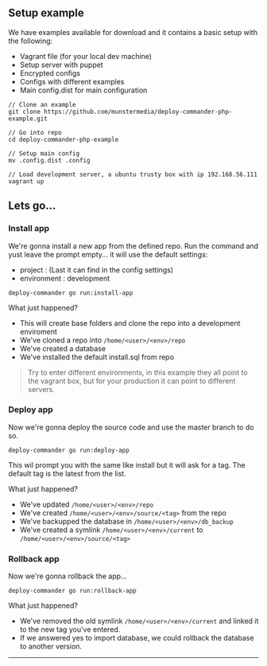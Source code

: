 ## Setup example


We have examples available for download and it contains a basic setup with the following:

- Vagrant file (for your local dev machine)
- Setup server with puppet
- Encrypted configs
- Configs with different examples
- Main config.dist for main configuration


```
// Clone an example
git clone https://github.com/munstermedia/deploy-commander-php-example.git

// Go into repo
cd deploy-commander-php-example

// Setup main config
mv .config.dist .config

// Load development server, a ubuntu trusty box with ip 192.168.56.111
vagrant up
```

## Lets go...


### Install app
We're gonna install a new app from the defined repo.
Run the command and yust leave the prompt empty... it will use the default settings:

* project : (Last it can find in the config settings)
* environment : development

```
deploy-commander go run:install-app
```

What just happened?

- This will create base folders and clone the repo into a development enviroment
- We've cloned a repo into `/home/<user>/<env>/repo`
- We've created a database
- We've installed the default install.sql from repo

> Try to enter different environments, in this example they all point to the vagrant box, but for your production it can point to different servers.

### Deploy app

Now we're gonna deploy the source code and use the master branch to do so.

```
deploy-commander go run:deploy-app
```

This wil prompt you with the same like install but it will ask for a tag.
The default tag is the latest from the list.

What just happened?

- We've updated `/home/<user>/<env>/repo`
- We've created `/home/<user>/<env>/source/<tag>` from the repo
- We've backupped the database in `/home/<user>/<env>/db_backup`
- We've created a symlink `/home/<user>/<env>/current` to `/home/<user>/<env>/source/<tag>`

### Rollback app

Now we're gonna rollback the app...

```
deploy-commander go run:rollback-app
```

What just happened?

- We've removed the old symlink `/home/<user>/<env>/current` and linked it to the new tag you've entered.
- If we answered yes to import database, we could rollback the database to another version.

- - -
